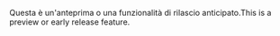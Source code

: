 <span data-ttu-id="b29e8-101">Questa è un'anteprima o una funzionalità di rilascio anticipato.</span><span class="sxs-lookup"><span data-stu-id="b29e8-101">This is a preview or early release feature.</span></span>